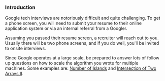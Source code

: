 ### Introduction
Google tech interviews are notoriously difficult and quite challenging. To get a phone screen, you will need to submit your resume to their online application system or via an internal referral from a Googler.

Assuming you passed their resume screen, a recruiter will reach out to you. Usually there will be two phone screens, and if you do well, you'll be invited to onsite interviews.

Since Google operates at a large scale, be prepared to answer lots of follow up questions on how to scale the algorithm you wrote for multiple machines. Some examples are: [Number of Islands](./../../recursive/backtrack/grid_traversal/number_of_islands.md) and [Intersection of Two Arrays II](./../../arrays/intersection_of_two_arrays_ii.md).

